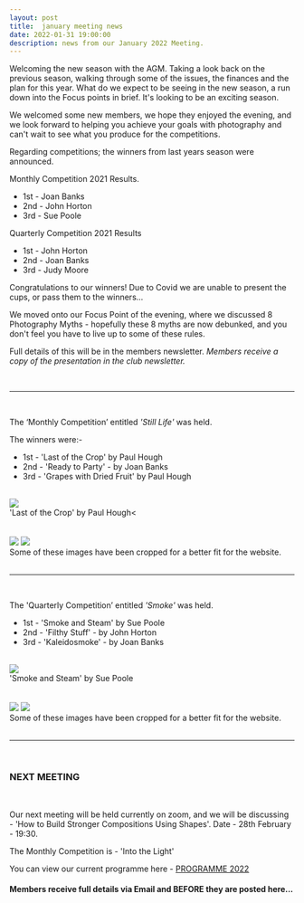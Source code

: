 ```yaml
---
layout: post
title:  january meeting news
date: 2022-01-31 19:00:00
description: news from our January 2022 Meeting.
---
```


Welcoming the new season with the AGM. Taking a look back on the previous season, walking through some of the issues, the finances and the plan for this year.
What do we expect to be seeing in the new season, a run down into the Focus points in brief. It's looking to be an exciting season.

We welcomed some new members, we hope they enjoyed the evening, and we look forward to helping you achieve your goals with photography and can't wait to see what you produce for the competitions.

Regarding competitions; the winners from last years season were announced.

Monthly Competition 2021 Results.
<ul>
    <li>1st - Joan Banks</li>
    <li>2nd - John Horton</li>
    <li>3rd - Sue Poole</li>
</ul>

Quarterly Competition 2021 Results
<ul>
    <li>1st - John Horton</li>
    <li>2nd - Joan Banks</li>
    <li>3rd - Judy Moore</li>
</ul>

Congratulations to our winners! Due to Covid we are unable to present the cups, or pass them to the winners...

We moved onto our Focus Point of the evening, where we discussed 8 Photography Myths - hopefully these 8 myths are now debunked, and you don't feel you have to live up to some of these rules.


Full details of this will be in the members newsletter.
*Members receive a copy of the presentation in the club newsletter.*

<br>

<hr>

<br>

The ‘Monthly Competition’ entitled *'Still Life'* was held.

The winners were:-

<ul>
	<li>1st - 'Last of the Crop' by Paul Hough</li>
	<li>2nd - 'Ready to Party' - by Joan Banks</li>
	<li>3rd - 'Grapes with Dried Fruit' by Paul Hough</li>
</ul>

<br>

<div class="img_row">
	<img class="col three" src="{{ site.baseurl }}/assets/img/Jan22_Monthly/02 - Last of the crop.jpg">
</div>
<div class="col three caption">
	'Last of the Crop' by Paul Hough<
</div>

<br>
<br>

<div class="img_row">
	<img class="col two" src="{{ site.baseurl }}/assets/img/Jan22_Monthly/01 - Ready to Party.jpg">
	<img class="col one" src="{{ site.baseurl }}/assets/img/Jan22_Monthly/13 - Grapes with dried fruit.jpg">
</div>
<!-- <div class="img_row_sm">
	<img class="col three" src="{{ site.baseurl }}/assets/img/May21_Monthly/16 - Tree Lines.jpg">
</div> -->

<div class="col three caption">
	Some of these images have been cropped for a better fit for the website.
</div>

<br>

<hr>

<br>

The 'Quarterly Competition’ entitled *'Smoke'* was held.

<ul>
	<li>1st - 'Smoke and Steam' by Sue Poole</li>
	<li>2nd - 'Filthy Stuff' - by John Horton</li>
	<li>3rd - 'Kaleidosmoke' - by Joan Banks</li>
</ul>

<br>

<div class="img_row">
	<img class="col three" src="{{ site.baseurl }}/assets/img/Jan22_Quarterly/07 - Smoke and Steam.jpg">
</div>
<div class="col three caption">
	'Smoke and Steam' by Sue Poole
</div>

<br>
<br>

<div class="img_row">
	<img class="col two" src="{{ site.baseurl }}/assets/img/Jan22_Quarterly/08 - Filthy Stuff.jpg">
	<img class="col one" src="{{ site.baseurl }}/assets/img/Jan22_Quarterly/06 - Kaleidosmoke.jpg">
</div>
<!-- <div class="img_row_sm">
	<img class="col three" src="{{ site.baseurl }}/assets/img/May21_Monthly/16 - Tree Lines.jpg">
</div> -->

<div class="col three caption">
	Some of these images have been cropped for a better fit for the website.
</div>

<br>

<hr>

<br>


### NEXT MEETING
<br>

Our next meeting will be held currently on zoom, and we will be discussing - 'How to Build Stronger Compositions Using Shapes'.
Date - 28th February - 19:30.

The Monthly Competition is - 'Into the Light'


You can view our current programme here - <a href="{{ site.baseurl }}/programme/2020-12-16-Forward-Programme-2022">PROGRAMME 2022</a>

#### Members receive full details via Email and BEFORE they are posted here...

<br>
